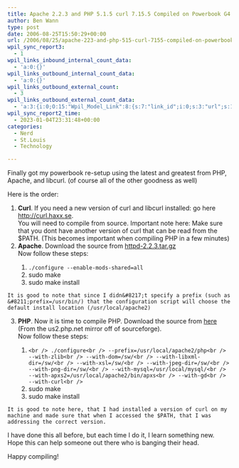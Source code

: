 ```yaml
---
title: Apache 2.2.3 and PHP 5.1.5 curl 7.15.5 Compiled on Powerbook G4 17″
author: Ben Wann
type: post
date: 2006-08-25T15:50:29+00:00
url: /2006/08/25/apache-223-and-php-515-curl-7155-compiled-on-powerbook-g4-17/
wpil_sync_report3:
  - 1
wpil_links_inbound_internal_count_data:
  - 'a:0:{}'
wpil_links_outbound_internal_count_data:
  - 'a:0:{}'
wpil_links_outbound_external_count:
  - 3
wpil_links_outbound_external_count_data:
  - 'a:3:{i:0;O:15:"Wpil_Model_Link":8:{s:7:"link_id";i:0;s:3:"url";s:19:"http://curl.haxx.se";s:4:"host";s:12:"curl.haxx.se";s:8:"internal";b:0;s:4:"post";N;s:6:"anchor";s:19:"http://curl.haxx.se";s:15:"added_by_plugin";b:0;s:8:"location";s:7:"content";}i:1;O:15:"Wpil_Model_Link":8:{s:7:"link_id";i:0;s:3:"url";s:53:"http://www.devlib.org/apache/httpd/httpd-2.2.3.tar.gz";s:4:"host";s:10:"devlib.org";s:8:"internal";b:0;s:4:"post";N;s:6:"anchor";s:18:"httpd-2.2.3.tar.gz";s:15:"added_by_plugin";b:0;s:8:"location";s:7:"content";}i:2;O:15:"Wpil_Model_Link":8:{s:7:"link_id";i:0;s:3:"url";s:57:"http://us2.php.net/get/php-5.1.5.tar.bz2/from/this/mirror";s:4:"host";s:11:"us2.php.net";s:8:"internal";b:0;s:4:"post";N;s:6:"anchor";s:4:"here";s:15:"added_by_plugin";b:0;s:8:"location";s:7:"content";}}'
wpil_sync_report2_time:
  - 2023-01-04T23:31:48+00:00
categories:
  - Nerd
  - St.Louis
  - Technology

---
```

Finally got my powerbook re-setup using the latest and greatest from PHP, Apache, and libcurl. (of course all of the other goodness as well)

Here is the order:

  1. **Curl**. If you need a new version of curl and libcurl installed: go here <http://curl.haxx.se>.  
    You will need to compile from source. Important note here: Make sure that you dont have another version of curl that can be read from the $PATH. (This becomes important when compiling PHP in a few minutes) 
  2. **Apache**. Download the source from [httpd-2.2.3.tar.gz][1]  
    Now follow these steps:</p> 
      1. `./configure --enable-mods-shared=all`
      2. sudo make
      3. sudo make install
    
    It is good to note that since I didn&#8217;t specify a prefix (such as &#8211;prefix=/usr/bin/) that the configuration script will choose the default install location (/usr/local/apache2)

  3. **PHP**. Now it is time to compile PHP. Download the source from [here][2] (From the us2.php.net mirror off of sourceforge).  
    Now follow these steps:</p> 
      1. `<br />
./configure<br />
--prefix=/usr/local/apache2/php<br />
--with-zlib<br />
--with-dom=/sw/<br />
--with-libxml-dir=/sw/<br />
--with-xsl=/sw/<br />
--with-jpeg-dir=/sw/<br />
--with-png-dir=/sw/<br />
--with-mysql=/usr/local/mysql/<br />
--with-apxs2=/usr/local/apache2/bin/apxs<br />
--with-gd<br />
--with-curl<br />
` 
      2. sudo make
      3. sudo make install
    
    It is good to note here, that I had installed a version of curl on my machine and made sure that when I accessed the $PATH, that I was addressing the correct version.

I have done this all before, but each time I do it, I learn something new. Hope this can help someone out there who is banging their head.

Happy compiling!

<!--296a9eef3d4dcc227d18f519c3ecae32--></p> 

<!--0c557dc482d6b5f041452a3a280815e8-->

<!--e2154b12384a479550391b9f88170446-->

 [1]: http://www.devlib.org/apache/httpd/httpd-2.2.3.tar.gz
 [2]: http://us2.php.net/get/php-5.1.5.tar.bz2/from/this/mirror